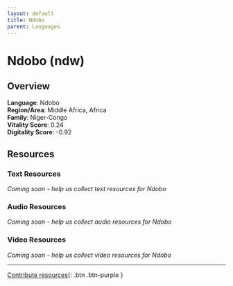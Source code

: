 ```yaml
---
layout: default
title: Ndobo
parent: Languages
---
```


# Ndobo (ndw)

## Overview

**Language**: Ndobo  
**Region/Area**: Middle Africa, Africa  
**Family**: Niger-Congo  
**Vitality Score**: 0.24  
**Digitality Score**: -0.92  

## Resources

### Text Resources
*Coming soon - help us collect text resources for Ndobo*

### Audio Resources
*Coming soon - help us collect audio resources for Ndobo*

### Video Resources
*Coming soon - help us collect video resources for Ndobo*

---

[Contribute resources](https://fairtrain.github.io/){: .btn .btn-purple }
